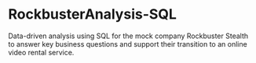 # RockbusterAnalysis-SQL
Data-driven analysis using SQL for the mock company Rockbuster Stealth to answer key business questions and support their transition to an online video rental service.
